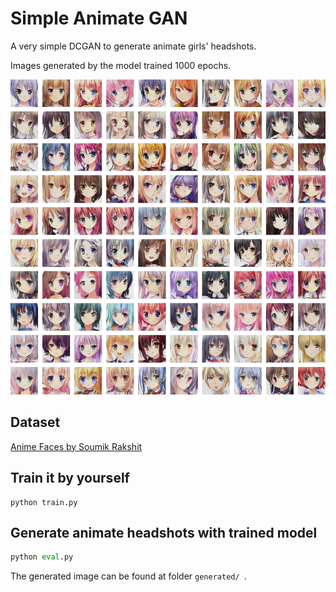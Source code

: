 # Simple Animate GAN

A very simple DCGAN to generate animate girls' headshots.

Images generated by the model trained 1000 epochs.

![generated100](image/generated100.png)

## Dataset

[Anime Faces by Soumik Rakshit](<https://www.kaggle.com/soumikrakshit/anime-faces>)

## Train it by yourself

```shell
python train.py
```

## Generate animate headshots with trained model

```python
python eval.py
```

The generated image can be found at folder `generated/ `.

